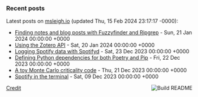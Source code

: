 ### Recent posts

<!-- blog starts -->
Latest posts on [msleigh.io](https://msleigh.io/) (updated Thu, 15 Feb 2024 23:17:17 -0000):
- [Finding notes and blog posts with Fuzzyfinder and Ripgrep](https://msleigh.io/blog/2024/01/21/finding-notes-and-blog-posts-with-fuzzyfinder-and-ripgrep/) - Sun, 21 Jan 2024 00:00:00 +0000
- [Using the Zotero API](https://msleigh.io/blog/2024/01/20/using-the-zotero-api/) - Sat, 20 Jan 2024 00:00:00 +0000
- [Logging Spotify data with Spotifyd](https://msleigh.io/blog/2023/12/23/logging-spotify-data-with-spotifyd/) - Sat, 23 Dec 2023 00:00:00 +0000
- [Defining Python dependencies for both Poetry and Pip](https://msleigh.io/blog/2023/12/22/defining-python-dependencies-for-both-poetry-and-pip/) - Fri, 22 Dec 2023 00:00:00 +0000
- [A toy Monte Carlo criticality code](https://msleigh.io/blog/2023/12/21/a-toy-monte-carlo-criticality-code/) - Thu, 21 Dec 2023 00:00:00 +0000
- [Spotify in the terminal](https://msleigh.io/blog/2023/12/09/spotify-in-the-terminal/) - Sat, 09 Dec 2023 00:00:00 +0000
<!-- blog ends -->

<a href="https://github.com/msleigh/msleigh/actions"><img src="https://github.com/msleigh/msleigh/actions/workflows/build.yml/badge.svg" align="right" alt="Build README"></a>
<a href="https://simonwillison.net/2020/Jul/10/self-updating-profile-readme/">Credit</a>
